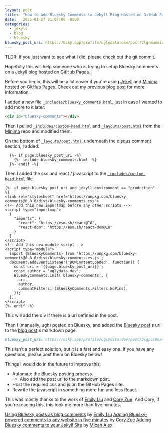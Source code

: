 ```yaml
---
layout: post
title:  "How to Add Bluesky Comments to Jekyll Blog Hosted on GitHub Pages"
date:   2025-01-27 21:07:00 -0500
categories: 
  - jekyll 
  - blog
  - bluesky
bluesky_post_uri: https://bsky.app/profile/uglydata.dev/post/3lgrmuomiqc2a
---
```


TLDR: If you just want to see what I did, please check out the [git commit].

Hopefully this will help someone who is trying to setup Bluesky comments on a [Jekyll] blog hosted on [GitHub Pages].

Before you begin, this will be a lot easier if you're using [Jekyll] and [Minima] hosted on [GitHub Pages]. Check out my
previous [blog post](blog_post) for more information.

I added a new file [`_includes/bluesky_comments.html`](bluesky_comments.html), just in case I wanted to add more to it later:
```html
<div id="bluesky-comments"></div>
```

Then I pulled [`_includes/custom-head.html`](custom-head.html) and [`_layouts/post.html`](post.html) from the [Minima] repo and modified them.

On the bottom of [`_layouts/post.html`](post.html), underneath the disqus comment section, I added:
```liquid
  {%- if page.bluesky_post_uri -%}
    {%- include bluesky_comments.html -%}
  {%- endif -%}
```

Then I added the css and react / javascript to the [`_includes/custom-head.html`](custom-head.html) file.
```liquid
{%- if page.bluesky_post_uri and jekyll.environment == "production" -%}
<link rel="stylesheet" href="https://unpkg.com/bluesky-comments@0.8.0/dist/bluesky-comments.css">
<!-- Add this new importmap before any other scripts -->
<script type="importmap">
  {
    "imports": {
      "react": "https://esm.sh/react@18",
      "react-dom": "https://esm.sh/react-dom@18"
    }
  }
</script>
<!-- Add this new module script -->
<script type="module">
  import {BlueskyComments} from 'https://unpkg.com/bluesky-comments@0.8.0/dist/bluesky-comments.es.js';
  document.addEventListener('DOMContentLoaded', function() {
    const uri = '{{page.bluesky_post_uri}}';
    const author = 'uglydata.dev';
    BlueskyComments.init('bluesky-comments', {
      uri,
      author,
      commentFilters: [BlueskyComments.Filters.NoPins],
    });
  });
</script>
{%- endif -%}
```

This will add the div if there is a uri defined in the post.

Then I (manually, ugh) posted on Bluesky, and added the 
[Bluesky post](bluesky_post)'s uri to the [blog post](blog_post)'s markdown page.

```markdown
bluesky_post_uri: https://bsky.app/profile/uglydata.dev/post/3lgpcc66x4c2m
```

This isn't a perfect solution, but it is a fast and easy one. If you have any questions, please post them on Bluesky below!

Things I would do in the future to improve this:
- Automate the Bluesky posting process.
  - Also add the post uri to the markdown post.
- Host the required css and js on the GitHub Pages site.
- Rewrite the javascript in something more fun and less React.

This was mostly thanks to the work of [Emily Liu] and [Cory Zue]. And Cory, if you're reading this, this took me more than five minutes.

[Using Bluesky posts as blog comments](https://emilyliu.me/blog/comments) by [Emily Liu]
[Adding Bluesky-powered comments to any website in five minutes](https://www.coryzue.com/writing/bluesky-comments/) by [Cory Zue]
[Adding Bluesky comments to your Jekyll Site](https://khattamicah.xyz/portfolio/research-and-writing/writing/blogs/2024-11-25-adding-bluesky-comments/) by [Micah Alex]

[Emily Liu]: https://emilyliu.me/
[Cory Zue]: https://www.coryzue.com/
[Micah Alex]: https://khattamicah.xyz

[Minima]: https://github.com/jekyll/minima
[Jekyll]: https://jekyllrb.com/
[GitHub Pages]: https://pages.github.com/

[git commit]: https://github.com/pastanton/pastanton.github.io/commit/dd9165397c0ece65ad3032b501972560862d79e6
[bluesky_comments.html]: https://github.com/pastanton/pastanton.github.io/blob/dd9165397c0ece65ad3032b501972560862d79e6/_includes/bluesky_comments.html
[custom-head.html]: https://github.com/pastanton/pastanton.github.io/blob/dd9165397c0ece65ad3032b501972560862d79e6/_includes/custom-head.html
[post.html]: https://github.com/pastanton/pastanton.github.io/blob/dd9165397c0ece65ad3032b501972560862d79e6/_layouts/post.html
[blog_post]: https://github.com/pastanton/pastanton.github.io/blob/dd9165397c0ece65ad3032b501972560862d79e6/_posts/2025-01-26-creating-a-blog.markdown
[bluesky_post]: https://bsky.app/profile/uglydata.dev/post/3lgpcc66x4c2m
[Bluesky]: https://bsky.app/